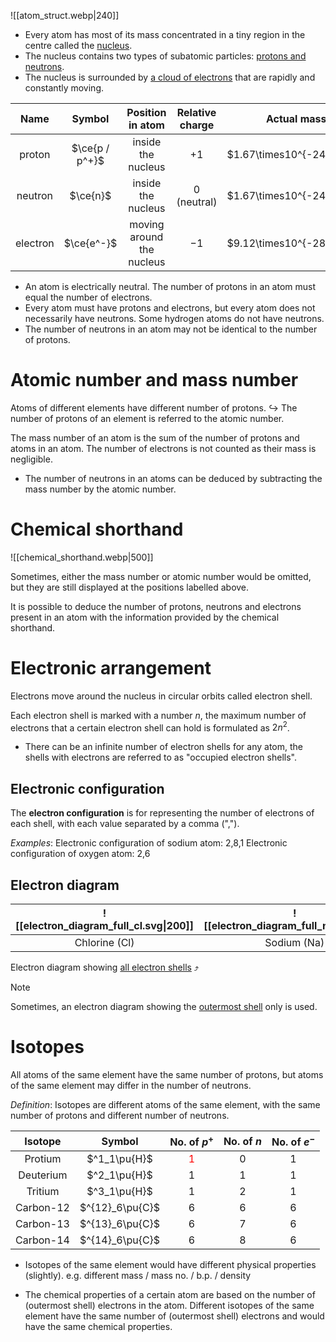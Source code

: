 ![[atom_struct.webp|240]]
- Every atom has most of its mass concentrated in a tiny region in the centre called the <u>nucleus</u>.
- The nucleus contains two types of subatomic particles: <u>protons and neutrons</u>.
- The nucleus is surrounded by <u>a cloud of electrons</u> that are rapidly and constantly moving.

|   Name   |    Symbol     |     Position in atom      | Relative charge |        Actual mass         | Relative mass |
| :------: | :-----------: | :-----------------------: | :-------------: | :------------------------: | :-----------: |
|  proton  | $\ce{p / p^+}$ |    inside the nucleus     |      $+1$       | $1.67\times10^{-24}\pu{g}$ |      $1$      |
| neutron  |   $\ce{n}$    |    inside the nucleus     |  $0$ (neutral)  | $1.67\times10^{-24}\pu{g}$ |      $1$      |
| electron |   $\ce{e^-}$   | moving around the nucleus |      $-1$       | $9.12\times10^{-28}\pu{g}$ | $1\over1840$  |
- An atom is electrically neutral. The number of protons in an atom must equal the number of electrons.
- Every atom must have protons and electrons, but every atom does not necessarily have neutrons. Some hydrogen atoms do not have neutrons.
- The number of neutrons in an atom may not be identical to the number of protons.

# Atomic number and mass number
Atoms of different elements have different number of protons.
↪ The number of protons of an element is referred to the atomic number.

The mass number of an atom is the sum of the number of protons and atoms in an atom. The number of electrons is not counted as their mass is negligible.
- The number of neutrons in an atoms can be deduced by subtracting the mass number by the atomic number.

# Chemical shorthand
![[chemical_shorthand.webp|500]]

Sometimes, either the mass number or atomic number would be omitted, but they are still displayed at the positions labelled above.

It is possible to deduce the number of protons, neutrons and electrons present in an atom with the information provided by the chemical shorthand.

# Electronic arrangement
Electrons move around the nucleus in circular orbits called electron shell.

Each electron shell is marked with a number $n$, the maximum number of electrons that a certain electron shell can hold is formulated as $2n^2$.
- There can be an infinite number of electron shells for any atom, the shells with electrons are referred to as "<span class="hi-blue">occupied electron shells</span>".

## Electronic configuration
The **electron configuration** is for representing the number of electrons of each shell, with each value separated by a comma (",").

*Examples*:
Electronic configuration of sodium atom: 2,8,1
Electronic configuration of oxygen atom: 2,6

## Electron diagram

| ![[electron_diagram_full_cl.svg\|200]] | ![[electron_diagram_full_na.svg\|200]] |
| :--: | :--: |
| Chlorine (Cl) | Sodium (Na) |
Electron diagram showing <u>all electron shells</u> ⤴️

> [!note]
> Sometimes, an electron diagram showing the <u>outermost shell</u> only is used.

# Isotopes
All atoms of the same element have the same number of protons, but atoms of the same element may differ in the number of neutrons.

*Definition*:
Isotopes are different atoms of the same element, with the same number of protons and different number of neutrons.

|  Isotope  |     Symbol      |           No. of $p^+$            | No. of $n$ | No. of $e^-$ |
| :-------: | :-------------: | :-------------------------------: | :--------: | :----------: |
|  Protium  |  $^1_1\pu{H}$   | <span style="color: red">1</span> |     0      |      1       |
| Deuterium |  $^2_1\pu{H}$   |                 1                 |     1      |      1       |
|  Tritium  |  $^3_1\pu{H}$   |                 1                 |     2      |      1       |
| Carbon-12 | $^{12}_6\pu{C}$ |                 6                 |     6      |      6       |
| Carbon-13 | $^{13}_6\pu{C}$ |                 6                 |     7      |      6       |
| Carbon-14 | $^{14}_6\pu{C}$ |                 6                 |     8      |      6       |
- Isotopes of the same element would have different physical properties (slightly).
  e.g. different mass / mass no. / b.p. / density

- The chemical properties of a certain atom are based on the number of (outermost shell) electrons in the atom. Different isotopes of the same element have the same number of (outermost shell) electrons and would have the same chemical properties.
